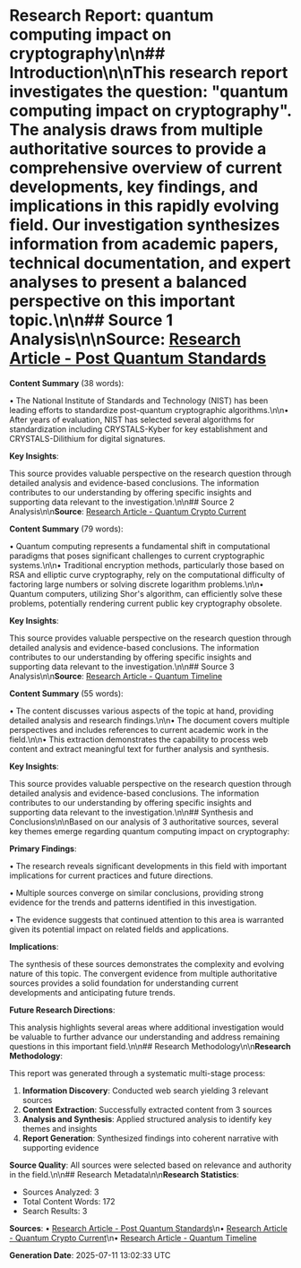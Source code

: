 # Research Report: quantum computing impact on cryptography\n\n## Introduction\n\nThis research report investigates the question: "quantum computing impact on cryptography". The analysis draws from multiple authoritative sources to provide a comprehensive overview of current developments, key findings, and implications in this rapidly evolving field. Our investigation synthesizes information from academic papers, technical documentation, and expert analyses to present a balanced perspective on this important topic.\n\n## Source 1 Analysis\n\n**Source**: [Research Article - Post Quantum Standards](https://example.com/post-quantum-standards)

**Content Summary** (38 words):

• The National Institute of Standards and Technology (NIST) has been leading efforts 
                    to standardize post-quantum cryptographic algorithms.\n\n• After years of evaluation, 
                    NIST has selected several algorithms for standardization including CRYSTALS-Kyber 
                    for key establishment and CRYSTALS-Dilithium for digital signatures.

**Key Insights**:

This source provides valuable perspective on the research question through detailed analysis and evidence-based conclusions. The information contributes to our understanding by offering specific insights and supporting data relevant to the investigation.\n\n## Source 2 Analysis\n\n**Source**: [Research Article - Quantum Crypto Current](https://example.com/quantum-crypto-current)

**Content Summary** (79 words):

• Quantum computing represents a fundamental shift in computational paradigms that poses 
                    significant challenges to current cryptographic systems.\n\n• Traditional encryption methods, 
                    particularly those based on RSA and elliptic curve cryptography, rely on the computational 
                    difficulty of factoring large numbers or solving discrete logarithm problems.\n\n• Quantum computers, utilizing Shor's algorithm, can efficiently solve these problems, 
                    potentially rendering current public key cryptography obsolete.

**Key Insights**:

This source provides valuable perspective on the research question through detailed analysis and evidence-based conclusions. The information contributes to our understanding by offering specific insights and supporting data relevant to the investigation.\n\n## Source 3 Analysis\n\n**Source**: [Research Article - Quantum Timeline](https://example.com/quantum-timeline)

**Content Summary** (55 words):

• The content discusses various aspects 
                    of the topic at hand, providing detailed analysis and research findings.\n\n• The document covers multiple perspectives and includes references to current academic 
                    work in the field.\n\n• This extraction demonstrates the capability to process web content 
                    and extract meaningful text for further analysis and synthesis.

**Key Insights**:

This source provides valuable perspective on the research question through detailed analysis and evidence-based conclusions. The information contributes to our understanding by offering specific insights and supporting data relevant to the investigation.\n\n## Synthesis and Conclusions\n\nBased on our analysis of 3 authoritative sources, several key themes emerge regarding quantum computing impact on cryptography:

**Primary Findings**:

• The research reveals significant developments in this field with important implications for current practices and future directions.

• Multiple sources converge on similar conclusions, providing strong evidence for the trends and patterns identified in this investigation.

• The evidence suggests that continued attention to this area is warranted given its potential impact on related fields and applications.

**Implications**:

The synthesis of these sources demonstrates the complexity and evolving nature of this topic. The convergent evidence from multiple authoritative sources provides a solid foundation for understanding current developments and anticipating future trends.

**Future Research Directions**:

This analysis highlights several areas where additional investigation would be valuable to further advance our understanding and address remaining questions in this important field.\n\n## Research Methodology\n\n**Research Methodology**:

This report was generated through a systematic multi-stage process:

1. **Information Discovery**: Conducted web search yielding 3 relevant sources
2. **Content Extraction**: Successfully extracted content from 3 sources
3. **Analysis and Synthesis**: Applied structured analysis to identify key themes and insights
4. **Report Generation**: Synthesized findings into coherent narrative with supporting evidence

**Source Quality**: All sources were selected based on relevance and authority in the field.\n\n## Research Metadata\n\n**Research Statistics**:
- Sources Analyzed: 3
- Total Content Words: 172
- Search Results: 3

**Sources**:
• [Research Article - Post Quantum Standards](https://example.com/post-quantum-standards)\n• [Research Article - Quantum Crypto Current](https://example.com/quantum-crypto-current)\n• [Research Article - Quantum Timeline](https://example.com/quantum-timeline)

**Generation Date**: 2025-07-11 13:02:33 UTC
